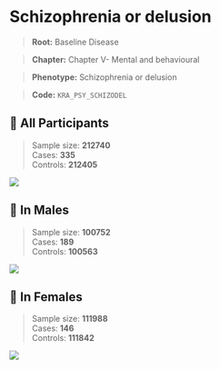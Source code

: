 # Schizophrenia or delusion

> **Root:** Baseline Disease  

> **Chapter:** Chapter V- Mental and behavioural  

> **Phenotype:** Schizophrenia or delusion  

> **Code:** `KRA_PSY_SCHIZODEL`

## 🧪 All Participants  
> Sample size: **212740**  
> Cases: **335**  
> Controls: **212405**
<img src="/Disease/Figures/ALL/Baseline/KRA_PSY_SCHIZODEL.png"/>
<CsvTable src="/Disease/Data/ALL/Baseline/LG_KRA_PSY_SCHIZODEL.csv" label="🔍 View full results" />

## 👨 In Males  
> Sample size: **100752**  
> Cases: **189**  
> Controls: **100563**
<img src="/Disease/Figures/Male/Baseline/KRA_PSY_SCHIZODEL.png"/>
<CsvTable src="/Disease/Data/Male/Baseline/LG_KRA_PSY_SCHIZODEL.csv" label="🔍 View full results" />

## 👩 In Females  
> Sample size: **111988**  
> Cases: **146**  
> Controls: **111842**
<img src="/Disease/Figures/Female/Baseline/KRA_PSY_SCHIZODEL.png"/>
<CsvTable src="/Disease/Data/Female/Baseline/LG_KRA_PSY_SCHIZODEL.csv" label="🔍 View full results" />

